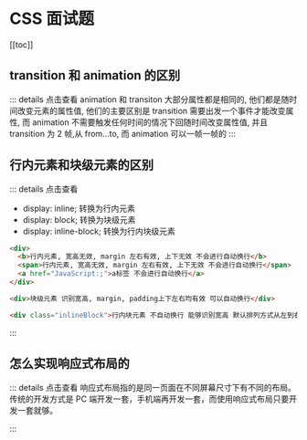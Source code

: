 # CSS 面试题

[[toc]]

## transition 和 animation 的区别

::: details 点击查看
animation 和 transiton 大部分属性都是相同的, 他们都是随时间改变元素的属性值, 他们的主要区别是 transition 需要出发一个事件才能改变属性, 而 animation 不需要触发任何时间的情况下回随时间改变属性值, 并且 transition 为 2 帧,从 from...to, 而 animation 可以一帧一帧的
:::

## 行内元素和块级元素的区别

::: details 点击查看

- display: inline; 转换为行内元素
- display: block; 转换为块级元素
- display: inline-block; 转换为行内块级元素

```HTML
<div>
  <b>行内元素, 宽高无效, margin 左右有效, 上下无效 不会进行自动换行</b>
  <span>行内元素, 宽高无效, margin 左右有效, 上下无效 不会进行自动换行</span>
  <a href="JavaScript:;">a标签 不会进行自动换行</a>
</div>

<div>块级元素 识别宽高, margin, padding上下左右均有效 可以自动换行</div>

<div class="inlineBlock">行内块元素 不自动换行 能够识别宽高 默认排列方式从左到右</div>
```

:::

## 怎么实现响应式布局的

::: details 点击查看
响应式布局指的是同一页面在不同屏幕尺寸下有不同的布局。传统的开发方式是 PC 端开发一套，手机端再开发一套，而使用响应式布局只要开发一套就够。

:::
